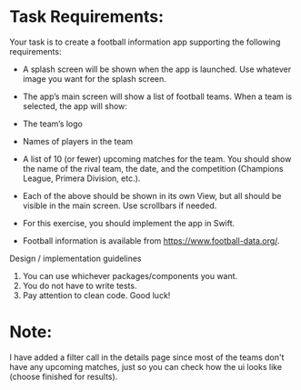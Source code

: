 # Task Requirements:

Your task is to create a football information app supporting the following requirements:
* A splash screen will be shown when the app is launched. Use whatever image you want for the splash screen.
* The app’s main screen will show a list of football teams. When a team is selected, the app will show:
* The team’s logo
* Names of players in the team
* A list of 10 (or fewer) upcoming matches for the team. You should show the name of the rival team, the date, and the competition (Champions League, Primera Division, etc.).
* Each of the above should be shown in its own View, but all should be visible in the main screen. Use scrollbars if needed.

* For this exercise, you should implement the app in Swift.
* Football information is available from https://www.football-data.org/.

Design / implementation guidelines
1. You can use whichever packages/components you want.
2. You do not have to write tests.
3. Pay attention to clean code.
Good luck!

# Note:
I have added a filter call in the details page since most of the teams don't have any upcoming matches, just so you can check how the ui looks like (choose finished for results).
